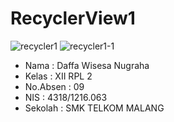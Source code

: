 # RecyclerView1

![recycler1](https://cloud.githubusercontent.com/assets/15698915/20011052/e42da78e-a2dc-11e6-965c-8143776c8c99.JPG)
![recycler1-1](https://cloud.githubusercontent.com/assets/15698915/20011053/e4327386-a2dc-11e6-94f8-412b67e134d9.JPG)

* Nama      : Daffa Wisesa Nugraha
* Kelas     : XII RPL 2
* No.Absen  : 09
* NIS       : 4318/1216.063
* Sekolah   : SMK TELKOM MALANG
